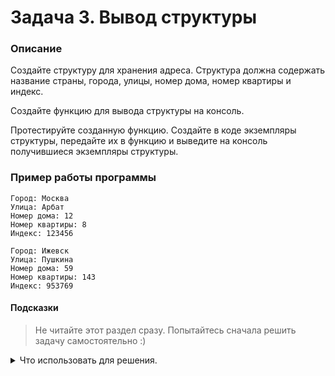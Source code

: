 # Задача 3. Вывод структуры

### Описание
Создайте структуру для хранения адреса. Структура должна содержать название страны, города, улицы, номер дома, номер квартиры и индекс.

Создайте функцию для вывода структуры на консоль.

Протестируйте созданную функцию. Создайте в коде экземпляры структуры, передайте их в функцию и выведите на консоль получившиеся экземпляры структуры.

### Пример работы программы
```
Город: Москва
Улица: Арбат
Номер дома: 12
Номер квартиры: 8
Индекс: 123456

Город: Ижевск
Улица: Пушкина
Номер дома: 59
Номер квартиры: 143
Индекс: 953769
```
#### Подсказки

> Не читайте этот раздел сразу. Попытайтесь сначала решить задачу самостоятельно :)

<details>

<summary>Что использовать для решения.</summary>
  
Структура объявляется вне функций.
  
Чтобы создать экземпляр структуры, нужно указать её тип.
  
Для доступа к полям структуры используйте оператор `.`.

Для ввода значений с консоли используйте `std::cin`.

Для вывода на консоль используйте `std::cout`.

</details>
